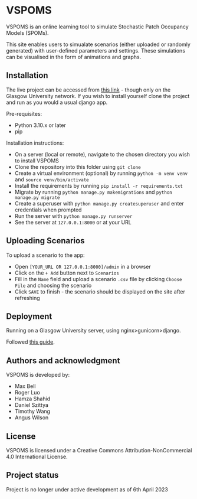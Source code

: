 # VSPOMS

VSPOMS is an online learning tool to simulate Stochastic Patch Occupancy Models (SPOMs).

This site enables users to simualate scenarios (either uploaded or randomly generated) with user-defined parameters and settings.
These simulations can be visualised in the form of animations and graphs.

## Installation
The live project can be accessed from [this link](https://vspoms.mvls.gla.ac.uk) - though only on the Glasgow University network.
If you wish to install yourself clone the project and run as you would a usual django app.

Pre-requisites:
- Python 3.10.x or later
- pip

Installation instructions:
- On a server (local or remote), navigate to the chosen directory you wish to install VSPOMS
- Clone the repository into this folder using `git clone`
- Create a virtual environment (optional) by running `python -m venv venv` and `source venv/bin/activate`
- Install the requirements by running `pip install -r requirements.txt`
- Migrate by running `python manage.py makemigrations` and `python manage.py migrate`
- Create a superuser with `python manage.py createsuperuser` and enter credentials when prompted
- Run the server with `python manage.py runserver`
- See the server at `127.0.0.1:8000` or at your URL

## Uploading Scenarios
To upload a scenario to the app:
- Open `[YOUR_URL OR 127.0.0.1:8000]/admin` in a browser
- Click on the `+ Add` button next to `Scenarios`
- Fill in the `Name` field and upload a scenario `.csv` file by clicking `Choose File` and choosing the scenario
- Click `SAVE` to finish - the scenario should be displayed on the site after refreshing

## Deployment
Running on a Glasgow University server, using nginx>gunicorn>django.

Followed [this guide](https://www.digitalocean.com/community/tutorials/how-to-set-up-django-with-postgres-nginx-and-gunicorn-on-ubuntu-22-04).

## Authors and acknowledgment
VSPOMS is developed by:
- Max Bell
- Roger Luo
- Hamza Shahid
- Daniel Szittya
- Timothy Wang
- Angus Wilson

## License
VSPOMS is licensed under a
Creative Commons Attribution-NonCommercial 4.0 International License.

## Project status

Project is no longer under active development as of 6th April 2023